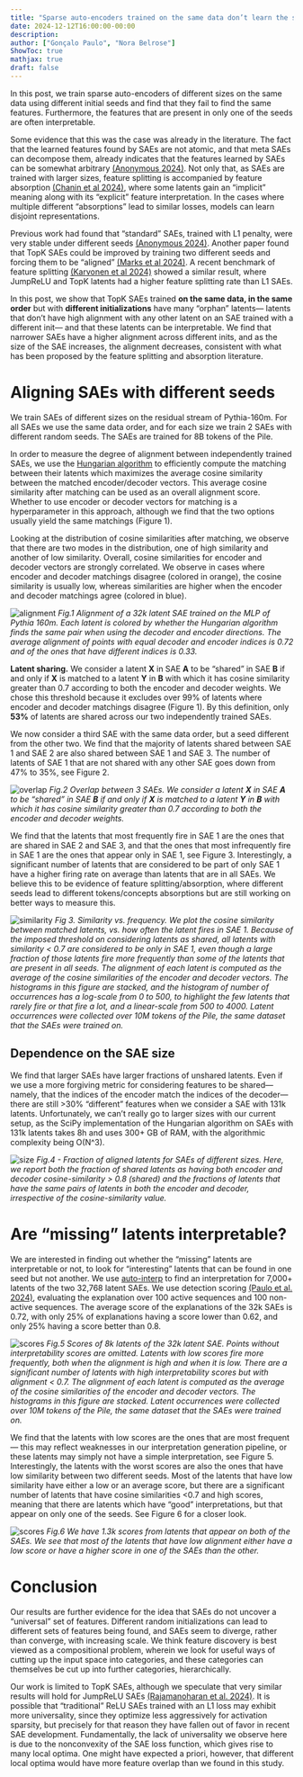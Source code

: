 ```yaml
---
title: "Sparse auto-encoders trained on the same data don’t learn the same features"
date: 2024-12-12T16:00:00-00:00
description: 
author: ["Gonçalo Paulo", "Nora Belrose"]
ShowToc: true
mathjax: true
draft: false
---
```


In this post, we train sparse auto-encoders of different sizes on the same data using different initial seeds and find that they fail to find the same features. Furthermore, the features that are present in only one of the seeds are often interpretable.

Some evidence that this was the case was already in the literature. The fact that the learned features found by SAEs are not atomic, and that meta SAEs can decompose them, already indicates that the features learned by SAEs can be somewhat arbitrary [(Anonymous 2024)](https://openreview.net/pdf?id=9ca9eHNrdH). Not only that, as SAEs are trained with larger sizes, feature splitting is accompanied by feature absorption [(Chanin et al 2024)](https://arxiv.org/abs/2409.14507), where some latents gain an “implicit” meaning along with its “explicit” feature interpretation. In the cases where multiple different “absorptions” lead to similar losses, models can learn disjoint representations.

Previous work had found that “standard” SAEs, trained with L1 penalty, were very stable under different seeds [(Anonymous 2024)](https://openreview.net/pdf?id=9ca9eHNrdH). Another paper found that TopK SAEs could be improved by training two different seeds and forcing them to be “aligned” [(Marks et al 2024)](https://arxiv.org/abs/2411.01220). A recent benchmark of feature splitting [(Karvonen et al 2024)](https://www.neuronpedia.org/sae-bench) showed a similar result, where JumpReLU and TopK latents had a higher feature splitting rate than L1 SAEs. 

In this post, we show that TopK SAEs trained **on the same data, in the same order** but with **different initializations** have many “orphan” latents— latents that don’t have high alignment with any other latent on an SAE trained with a different init— and that these latents can be interpretable. We find that narrower SAEs have a higher alignment across different inits, and as the size of the SAE increases, the alignment decreases, consistent with what has been proposed by the feature splitting and absorption literature.

# Aligning SAEs with different seeds

We train SAEs of different sizes on the residual stream of Pythia-160m. For all SAEs we use the same data order, and for each size we train 2 SAEs with different random seeds. The SAEs are trained for 8B tokens of the Pile.

In order to measure the degree of alignment between independently trained SAEs, we use the [Hungarian algorithm](https://en.wikipedia.org/wiki/Hungarian_algorithm) to efficiently compute the matching between their latents which maximizes the average cosine similarity between the matched encoder/decoder vectors. This average cosine similarity after matching can be used as an overall alignment score. Whether to use encoder or decoder vectors for matching is a hyperparameter in this approach, although we find that the two options usually yield the same matchings (Figure 1).

Looking at the distribution of cosine similarities after matching, we observe that there are two modes in the distribution, one of high similarity and another of low similarity. Overall, cosine similarities for encoder and decoder vectors are strongly correlated. We observe in cases where encoder and decoder matchings disagree (colored in orange), the cosine similarity is usually low, whereas similarities are higher when the encoder and decoder matchings agree (colored in blue).

![alignment](/images/blog/sae_seed_similarity/equal.jpg)
_Fig.1 Alignment of a 32k latent SAE trained on the MLP of Pythia 160m. Each latent is colored by whether the Hungarian algorithm finds the same pair when using the decoder and encoder directions. The average alignment of points with equal decoder and encoder indices is 0.72 and of the ones that have different indices is 0.33._

**Latent sharing.** We consider a latent **X** in SAE **A** to be “shared” in SAE **B** if and only if **X** is matched to a latent **Y** in **B** with which it has cosine similarity greater than 0.7 according to both the encoder and decoder weights. We chose this threshold because it excludes over 99% of latents where encoder and decoder matchings disagree (Figure 1). By this definition, only **53%** of latents are shared across our two independently trained SAEs.

We now consider a third SAE with the same data order, but a seed different from the other two. We find that the majority of latents shared between SAE 1 and SAE 2 are also shared between SAE 1 and SAE 3. The number of latents of SAE 1 that are not shared with any other SAE goes down from 47% to 35%, see Figure 2.

![overlap](/images/blog/sae_seed_similarity/donut.png)
_Fig.2 Overlap between 3 SAEs. We consider a latent **X** in SAE **A** to be “shared” in SAE **B** if and only if **X** is matched to a latent **Y** in **B** with which it has cosine similarity greater than 0.7 according to both the encoder and decoder weights._

We find that the latents that most frequently fire in SAE 1 are the ones that are shared in SAE 2 and SAE 3, and that the ones that most infrequently fire in SAE 1 are the ones that appear only in SAE 1, see Figure 3. Interestingly, a significant number of latents that are considered to be part of only SAE 1 have a higher firing rate on average than latents that are in all SAEs. We believe this to be evidence of feature splitting/absorption, where different seeds lead to different tokens/concepts absorptions but are still working on better ways to measure this. 

![similarity](/images/blog/sae_seed_similarity/sae_overlap.png)
_Fig 3. Similarity vs. frequency. We plot the cosine similarity between matched latents, vs. how often the latent fires in SAE 1. Because of the imposed threshold on considering latents as shared, all latents with similarity < 0.7 are considered to be only in SAE 1, even though a large fraction of those latents fire more frequently than some of the latents that are present in all seeds. The alignment of each latent is computed as the average of the cosine similarities of the encoder and decoder vectors. The histograms in this figure are stacked, and the histogram of number of occurrences has a log-scale from 0 to 500, to highlight the few latents that rarely fire or that fire a lot, and a linear-scale from 500 to 4000. Latent occurrences were collected over 10M tokens of the Pile, the same dataset that the SAEs were trained on._

## Dependence on the SAE size

We find that larger SAEs have larger fractions of unshared latents. Even if we use a more forgiving metric for considering features to be shared— namely, that the indices of the encoder match the indices of the decoder— there are still >30% “different” features when we consider a SAE with 131k latents. Unfortunately, we can’t really go to larger sizes with our current setup, as the SciPy implementation of the Hungarian algorithm on SAEs with 131k latents takes 8h and uses 300+ GB of RAM, with the algorithmic complexity being O(N^3). 

![size](/images/blog/sae_seed_similarity/sae_overlap_fraction.png)
_Fig.4 - Fraction of aligned latents for SAEs of different sizes. Here, we report both the fraction of shared latents as having both encoder and decoder cosine-similarity > 0.8 (shared) and the fractions of latents that have the same pairs of latents in both the encoder and decoder, irrespective of the cosine-similarity value._

# Are “missing” latents interpretable?

We are interested in finding out whether the “missing” latents are interpretable or not, to look for “interesting” latents that can be found in one seed but not another. We use [auto-interp](https://github.com/EleutherAI/sae-auto-interp) to find an interpretation for 7,000+ latents of the two 32,768 latent SAEs. We use detection scoring [(Paulo et al. 2024)](https://arxiv.org/abs/2410.13928), evaluating the explanation over 100 active sequences and 100 non-active sequences. The average score of the explanations of the 32k SAEs is 0.72, with only 25% of explanations having a score lower than 0.62, and only 25% having a score better than 0.8. 

![scores](/images/blog/sae_seed_similarity/sae_scores.png)
_Fig.5 Scores of 8k latents of the 32k latent SAE. Points without interpretability  scores are omitted. Latents with low scores fire more frequently, both when the alignment is high and when it is low. There are a significant number of latents with high interpretability scores but with alignment < 0.7.  The alignment of each latent is computed as the average of the cosine similarities of the encoder and decoder vectors. The histograms in this figure are stacked. Latent occurrences were collected over 10M tokens of the Pile, the same dataset that the SAEs were trained on._

We find that the latents with low scores are the ones that are most frequent— this may reflect weaknesses in our interpretation generation pipeline, or these latents may simply not have a simple interpretation, see Figure 5. Interestingly, the latents with the worst scores are also the ones that have low similarity between two different seeds. Most of the latents that have low similarity have either a low or an average score, but there are a significant number of latents that have cosine similarities <0.7 and high scores, meaning that there are latents which have “good” interpretations, but that appear on only one of the seeds. See Figure 6 for a closer look.

![scores](/images/blog/sae_seed_similarity/sae_scores_scatter.png)
_Fig.6 We have 1.3k scores from latents that appear on both of the SAEs. We see that most of the latents that have low alignment either have a low score or have a higher score in one of the SAEs than the other._

# Conclusion

Our results are further evidence for the idea that SAEs do not uncover a “universal” set of features. Different random initializations can lead to different sets of features being found, and SAEs seem to diverge, rather than converge, with increasing scale. We think feature discovery is best viewed as a compositional problem, wherein we look for useful ways of cutting up the input space into categories, and these categories can themselves be cut up into further categories, hierarchically.

Our work is limited to TopK SAEs, although we speculate that very similar results will hold for JumpReLU SAEs [(Rajamanoharan et al. 2024)](https://arxiv.org/abs/2407.14435). It is possible that “traditional” ReLU SAEs trained with an L1 loss may exhibit more universality, since they optimize less aggressively for activation sparsity, but precisely for that reason they have fallen out of favor in recent SAE development. Fundamentally, the lack of universality we observe here is due to the nonconvexity of the SAE loss function, which gives rise to many local optima. One might have expected a priori, however, that different local optima would have more feature overlap than we found in this study.



